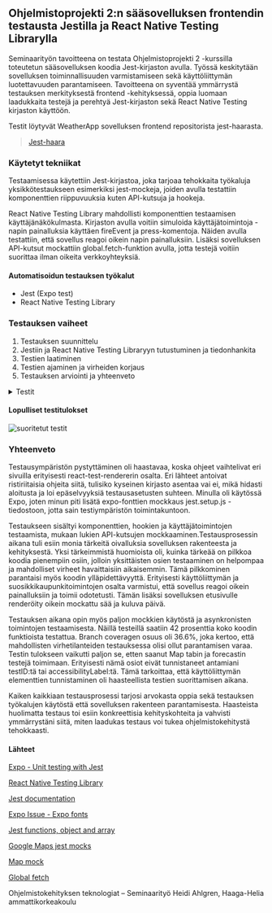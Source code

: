 ## Ohjelmistoprojekti 2:n sääsovelluksen frontendin testausta Jestilla ja React Native Testing Librarylla

Seminaarityön tavoitteena on testata Ohjelmistoprojekti 2 -kurssilla toteutetun sääsovelluksen koodia Jest-kirjaston avulla. Työssä keskitytään sovelluksen toiminnallisuuden varmistamiseen sekä käyttöliittymän luotettavuuden parantamiseen. Tavoitteena on syventää ymmärrystä testauksen merkityksestä frontend -kehityksessä, oppia luomaan laadukkaita testejä ja perehtyä Jest-kirjaston sekä React Native Testing kirjaston käyttöön.

Testit löytyvät WeatherApp sovelluksen frontend repositorista jest-haarasta.

> [Jest-haara](https://github.com/Team-Point-Nemo/FrontEnd/tree/jest/WeatherApp)

### Käytetyt tekniikat

Testaamisessa käytettiin Jest-kirjastoa, joka tarjoaa tehokkaita työkaluja yksikkötestaukseen esimerkiksi jest-mockeja, joiden avulla testattiin komponenttien riippuvuuksia kuten API-kutsuja ja hookeja.

React Native Testing Library mahdollisti komponenttien testaamisen käyttäjänäkökulmasta. Kirjaston avulla voitiin simuloida käyttäjätoimintoja - napin painalluksia käyttäen fireEvent ja press-komentoja. Näiden avulla testattiin, että sovellus reagoi oikein napin painalluksiin.
Lisäksi sovelluksen API-kutsut mockattiin global.fetch-funktion avulla, jotta testejä voitiin suorittaa ilman oikeita verkkoyhteyksiä.

#### Automatisoidun testauksen työkalut

- Jest (Expo test)
- React Native Testing Library

### Testauksen vaiheet

1. Testauksen suunnittelu
2. Jestiin ja React Native Testing Libraryyn tutustuminen ja tiedonhankita
3. Testien laatiminen
4. Testien ajaminen ja virheiden korjaus
5. Testauksen arviointi ja yhteenveto

<details><summary>Testit </summary>

#### IndexScreen

* Renders IndexScreen
* The current day is displayed
* The Location button is on the screen
* The searchbar is on the screen
* Segmented buttons include options for 5 and 16 days are on the screen
* Displays no weather when weather.main is null
* Displays weather on the screen including temperature, feels like and wind

#### Forecast

These tests were left out due to functionality issues.
  
* 5-day forecast is displayed on the screen
* 16-day forecast is displayed on the screen

#### Hooks

* Returns city name for a given location
* Returns location of the user
* Returns weather for a given location
* Returns searched location for the given city
* Returns recent searched cities from AsyncStorage
  
#### MapScreen

These tests were left out due to functionality issues.

* Displays map on the screen
* Map menu is displayed

#### Favorites

* Renders FavoriteDialog
  * Calls onConfirm
  * Calls onCancel
* Renders FavoriteIconButton
  * saves city to favorites
  * opens dialog if city is already in favorites
  * deletes city from favorites
  
#### Date and data

* DataService
  * returns correct image and colors
* DataEdit
  * returns mapped data
  
</details>


#### Lopulliset testitulokset

![suoritetut testit](image.png)

### Yhteenveto

Testausympäristön pystyttäminen oli haastavaa, koska ohjeet vaihtelivat eri sivuilla erityisesti react-test-rendererin osalta. Eri lähteet antoivat ristiriitaisia ohjeita siitä, tulisiko kyseinen kirjasto asentaa vai ei, mikä hidasti aloitusta ja loi epäselvyyksiä testausasetusten suhteen. Minulla oli käytössä Expo, joten minun piti lisätä expo-fonttien mockkaus jest.setup.js -tiedostoon, jotta sain testiympäristön toimintakuntoon.

Testaukseen sisältyi komponenttien, hookien ja käyttäjätoimintojen testaamista, mukaan lukien API-kutsujen mockkaaminen.Testausprosessin aikana tuli esiin monia tärkeitä oivalluksia sovelluksen rakenteesta ja kehityksestä. Yksi tärkeimmistä huomioista oli, kuinka tärkeää on pilkkoa koodia pienempiin osiin, jolloin yksittäisten osien testaaminen on helpompaa ja mahdolliset virheet havaittaisiin aikaisemmin. Tämä pilkkominen parantaisi myös koodin ylläpidettävyyttä. Erityisesti käyttöliittymän ja suosikkikaupunkitoimintojen osalta varmistui, että sovellus reagoi oikein painalluksiin ja toimii odotetusti. Tämän lisäksi sovelluksen etusivulle renderöity oikein mockattu sää ja kuluva päivä. 

Testauksen aikana opin myös paljon mockkien käytöstä ja asynkronisten toimintojen testaamisesta. Näillä testeillä saatiin 42 prosenttia koko koodin funktioista testattua. Branch coveragen osuus oli 36.6%, joka kertoo, että mahdollisten virhetilanteiden testauksessa olisi ollut parantamisen varaa. Testin tulokseen vaikutti paljon se, etten saanut Map tabin ja forecastin testejä toimimaan. Erityisesti nämä osiot eivät tunnistaneet antamiani testID:tä tai accessibilityLabel:tä. Tämä tarkoittaa, että käyttöliittymän elementtien tunnistaminen oli haasteellista testien suorittamisen aikana.

Kaiken kaikkiaan testausprosessi tarjosi arvokasta oppia sekä testauksen työkalujen käytöstä että sovelluksen rakenteen parantamisesta. Haasteista huolimatta testaus toi esiin konkreettisia kehityskohteita ja vahvisti ymmärrystäni siitä, miten laadukas testaus voi tukea ohjelmistokehitystä tehokkaasti.

#### Lähteet

[Expo - Unit testing with Jest](https://docs.expo.dev/develop/unit-testing/)

[React Native Testing Library](https://callstack.github.io/react-native-testing-library/)

[Jest documentation](https://jestjs.io/docs/api)

[Expo Issue - Expo fonts]( https://github.com/callstack/react-native-paper/issues/4561 )

[Jest functions, object and array](https://dev.to/srnux/partially-matching-object-array-and-function-with-jest-5453)

[Google Maps jest mocks](https://www.npmjs.com/package/@googlemaps/jest-mocks)

[Map mock](https://dev.to/cecheverri4/google-maps-geolocation-and-unit-test-on-react-native-4eim)

[Global fetch](https://www.browserstack.com/guide/jest-mock-fetch-requests)

Ohjelmistokehityksen teknologiat – Seminaarityö
Heidi Ahlgren, Haaga-Helia ammattikorkeakoulu
